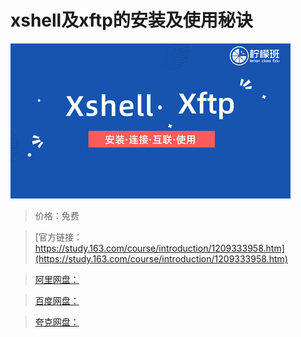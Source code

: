 # xshell及xftp的安装及使用秘诀

![img](../../../assets/study163/free/5a997ae0221d40c1a54ee3ebe66d6fb3.png)

> 价格：免费

> [官方链接：https://study.163.com/course/introduction/1209333958.htm](https://study.163.com/course/introduction/1209333958.htm)

> [阿里网盘：]()

> [百度网盘：]()

> [夸克网盘：]()

